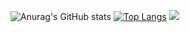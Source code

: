 ![Anurag's GitHub stats](https://github-readme-stats.vercel.app/api?username=Leetungkwan&show_icons=true&theme=synthwave&show_owner)
[![Top Langs](https://github-readme-stats.vercel.app/api/top-langs/?username=Leetungkwan&layout=compact)](https://github.com/anuraghazra/github-readme-stats)
<img src="{https://github-profile-summary-cards.vercel.app/api/cards/profile-details?username={Leetungkwan}&theme=vue}" />
